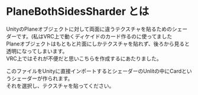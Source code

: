# PlaneBothSidesSharder とは

UnityのPlaneオブジェクトに対して両面に違うテクスチャを貼るためのシェーダーです。(私はVRC上で動くディケイドのカード作るのに使ってました  
Planeオブジェクトはもともと片面にしかテクスチャを貼れず、後ろから見ると透明になってしまいます。  
VRC上ではそれが不便だと思いこちらを作成するにあたりました。  

このファイルをUnityに直接インポートするとシェーダーのUnlitの中にCardというシェーダーが作られます。  
それを選択し、テクスチャを貼ってください。  


